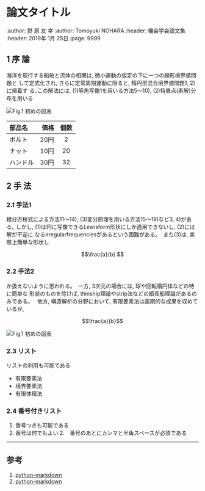 # 論文タイトル
:author: 野 原 友 幸
:author: Tomoyuki NOHARA
:header: 機会学会論文集
:header: 2019年 1月 25日
:page: 9999

## 1 序 論
海洋を航行する船舶と流体の相関は, 微小運動の仮定の下に一つの線形境界値問題と
して定式化され, さらに定常周期運動に限ると, 楕円型混合境界値問題1, 2)に帰着す
る｡この解法には, (1)等角写像1を用いる方法5～10), (2)特異点(素解)分布を用いる

![Fig.1 初めの図表](img/fig.001.jpg)


|部品名|価格|個数|
|:----|---:|:--:|
|ボルト|20円|2|
|ナット|10円|20|
|ハンドル|30円|32|


## 2 手 法

### 2.1 手法1
積分方程式による方法11～14), (3)変分原理を用いる方法15～19)など3, 4)がある｡
しかし, (1)は円に写像できるLewisform形状にしか適用できないし, (2)には解が不定に
なるirregularfrequenciesがあるという困難がある。　また(3)は, 実際上簡単な形状し

```math
\frac{a}{b}

```

### 2.2 手法2
か扱えないように思われる。　一方, 3次元の場合には, 球や回転楕円体などの特に簡単な
形状のものを除けば, thinship理論やstrip法などの細長船理論があるのみである。　
他方, 構造解析の分野において, 有限要素法は画期的な成果を収めているが, 

```math
\frac{a}{b}
```

![Fig.1 初めの図表](img/fig.001.jpg)

### 2.3 リスト
リストの利用も可能である

- 有限要素法
- 境界要素法
- 有限体積法

### 2.4 番号付きリスト

1. 番号つきも可能である
2. 番号は何でもよい
2.　番号のあとにカンマと半角スペースが必須である


---

## 参考

1. [python-markdown](https://github.com/Python-Markdown/markdown)
2. [python-markdown](https://github.com/Python-Markdown/markdown)

